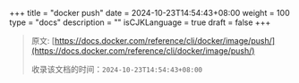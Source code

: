 +++
title = "docker push"
date = 2024-10-23T14:54:43+08:00
weight = 100
type = "docs"
description = ""
isCJKLanguage = true
draft = false
+++

> 原文: [https://docs.docker.com/reference/cli/docker/image/push/](https://docs.docker.com/reference/cli/docker/image/push/)
>
> 收录该文档的时间：`2024-10-23T14:54:43+08:00`
